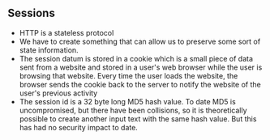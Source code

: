 ##  Sessions

* HTTP is a stateless protocol
* We have to create something that can allow us to preserve some sort of state information.
* The session datum is stored in a cookie which is a small piece of data sent from a website and stored in a user's web browser while the user is browsing that website. Every time the user loads the website, the browser sends the cookie back to the server to notify the website of the user's previous activity
* The session id is a 32 byte long MD5 hash value. To date MD5 is uncompromised, but there have been
collisions, so it is theoretically possible to create another input text with the same hash value.  But this has had no security impact to date.


